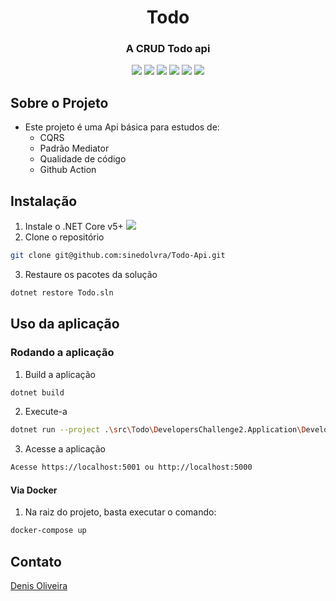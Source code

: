 <h1 align="center"> Todo </h1>
<h3 align="center">A CRUD Todo api</h3>

<div align="center">
<a href="https://github.com/sinedolvra/Todo/actions/workflows/dotnet.yml"><img src="https://github.com/sinedolvra/Todo/actions/workflows/dotnet.yml/badge.svg"></a>
<a href="https://sonarcloud.io/dashboard?id=sinedolvra_Todo"><img src="https://sonarcloud.io/api/project_badges/measure?project=sinedolvra_Todo&metric=alert_status"></a>
<a href="https://sonarcloud.io/dashboard?id=sinedolvra_Todo"><img src="https://sonarcloud.io/api/project_badges/measure?project=sinedolvra_Todo&metric=code_smells"></a>
<a href="https://sonarcloud.io/dashboard?id=sinedolvra_Todo"><img src="https://sonarcloud.io/api/project_badges/measure?project=sinedolvra_Todo&metric=sqale_rating"></a>
<a href="https://sonarcloud.io/dashboard?id=sinedolvra_Todo"><img src="https://sonarcloud.io/api/project_badges/measure?project=sinedolvra_Todo&metric=reliability_rating"></a>
<a href="https://sonarcloud.io/dashboard?id=sinedolvra_Todo"><img src="https://sonarcloud.io/api/project_badges/measure?project=sinedolvra_Todo&metric=bugs"></a>

</div>

## Sobre o Projeto
- Este projeto é uma Api básica para estudos de:
   - CQRS
   - Padrão Mediator
   - Qualidade de código
   - Github Action

## Instalação
1. Instale o .NET Core v5+ <a href="https://dotnet.microsoft.com/download"><img src="https://img.shields.io/badge/.NET%20Core-v5.0%2B-blueviolet"></a>
2. Clone o repositório
```sh
git clone git@github.com:sinedolvra/Todo-Api.git
```
3. Restaure os pacotes da solução
```sh
dotnet restore Todo.sln
```

## Uso da aplicação

### Rodando a aplicação
1. Build a aplicação
```sh
dotnet build
```
2. Execute-a
```sh
dotnet run --project .\src\Todo\DevelopersChallenge2.Application\DevelopersChallenge2.Application.csproj
```
3. Acesse a aplicação
```sh
Acesse https://localhost:5001 ou http://localhost:5000
```

#### Via Docker
1. Na raiz do projeto, basta executar o comando:
```sh
docker-compose up
```

## Contato
<div class="LI-profile-badge"  data-version="v1" data-size="medium" data-locale="pt_BR" data-type="vertical" data-theme="dark" data-vanity="denisolvra"><a class="LI-simple-link" href='https://br.linkedin.com/in/denisolvra?trk=profile-badge'>Denis Oliveira</a></div>